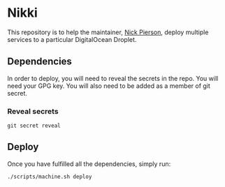 # Nikki

This repository is to help the maintainer, [Nick Pierson](https://nick.exposed),
deploy multiple services to a particular DigitalOcean Droplet.

## Dependencies

In order to deploy, you will need to reveal the secrets in the repo.
You will need your GPG key.
You will also need to be added as a member of git secret.

### Reveal secrets

```
git secret reveal
```

## Deploy

Once you have fulfilled all the dependencies, simply run:

```
./scripts/machine.sh deploy
```
